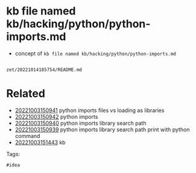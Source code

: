# kb file named kb/hacking/python/python-imports.md

- concept of `kb file named kb/hacking/python/python-imports.md`

```
```

` zet/20221014185754/README.md `

# Related

- [20221003150941](/zet/20221003150941/README.md) python imports files vs loading as libraries
- [20221003150942](/zet/20221003150942/README.md) python imports
- [20221003150940](/zet/20221003150940/README.md) python imports library search path
- [20221003150939](/zet/20221003150939/README.md) python imports library search path print with python command
- [20221003151443](/zet/20221003151443/README.md) kb

Tags:

    #idea
